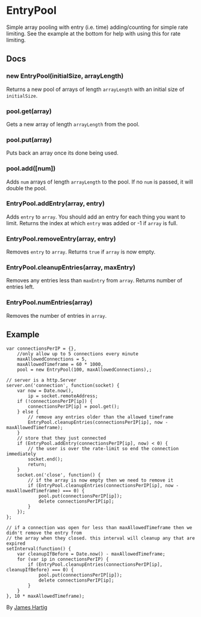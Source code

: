 # EntryPool #

Simple array pooling with entry (i.e. time) adding/counting for simple rate limiting. See the example
at the bottom for help with using this for rate limiting.

## Docs ##

### new EntryPool(initialSize, arrayLength) ###
Returns a new pool of arrays of length `arrayLength` with an initial size of `initialSize`.

### pool.get(array) ###
Gets a new array of length `arrayLength` from the pool.

### pool.put(array) ###
Puts back an array once its done being used.

### pool.add([num]) ###
Adds `num` arrays of length `arrayLength` to the pool. If no `num` is passed, it will double the pool.

### EntryPool.addEntry(array, entry) ###
Adds `entry` to `array`. You should add an entry for each thing you want to limit.
Returns the index at which `entry` was added or -1 if `array` is full.

### EntryPool.removeEntry(array, entry) ###
Removes `entry` to `array`. Returns `true` if `array` is now empty.

### EntryPool.cleanupEntries(array, maxEntry) ###
Removes any entries less than `maxEntry` from `array`. Returns number of entries left.

### EntryPool.numEntries(array) ###
Removes the number of entries in `array`.

## Example ##

```JS
var connectionsPerIP = {},
    //only allow up to 5 connections every minute
    maxAllowedConnections = 5,
    maxAllowedTimeframe = 60 * 1000,
    pool = new EntryPool(100, maxAllowedConnections),; 

// server is a http.Server
server.on('connection', function(socket) {
    var now = Date.now(),
        ip = socket.remoteAddress;
    if (!connectionsPerIP[ip]) {
        connectionsPerIP[ip] = pool.get();
    } else {
        // remove any entries older than the allowed timeframe
        EntryPool.cleanupEntries(connectionsPerIP[ip], now - maxAllowedTimeframe);
    }
    // store that they just connected
    if (EntryPool.addEntry(connectionsPerIP[ip], now) < 0) {
        // the user is over the rate-limit so end the connection immediately 
        socket.end();
        return;
    }
    socket.on('close', function() {
        // if the array is now empty then we need to remove it
        if (EntryPool.cleanupEntries(connectionsPerIP[ip], now - maxAllowedTimeframe) === 0) {
            pool.put(connectionsPerIP[ip]);
            delete connectionsPerIP[ip];
        }
    });
};
    
// if a connection was open for less than maxAllowedTimeframe then we didn't remove the entry from
// the array when they closed. this interval will cleanup any that are expired
setInterval(function() {
    var cleanupIfBefore = Date.now() - maxAllowedTimeframe;
    for (var ip in connectionsPerIP) {
        if (EntryPool.cleanupEntries(connectionsPerIP[ip], cleanupIfBefore) === 0) {
            pool.put(connectionsPerIP[ip]);
            delete connectionsPerIP[ip];
        }
    }
}, 10 * maxAllowedTimeframe);

```

By [James Hartig](https://github.com/fastest963/)
